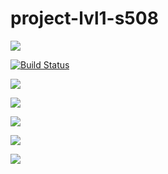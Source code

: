 # project-lvl1-s508

<a href="https://codeclimate.com/github/enshinov/project-lvl1-s508/maintainability"><img src="https://api.codeclimate.com/v1/badges/070e05a7ca437b31dac6/maintainability" /></a>

[![Build Status](https://travis-ci.com/enshinov/project-lvl1-s508.svg?branch=master)](https://travis-ci.com/enshinov/project-lvl1-s508)

<a href="https://asciinema.org/a/4EK0r6Wq7t48b5nPaXPUhy1Ia" target="_blank"><img src="https://asciinema.org/a/4EK0r6Wq7t48b5nPaXPUhy1Ia.svg" /></a>

<a href="https://asciinema.org/a/P13hrDfKYjsMZtwbjWbTuGk1v" target="_blank"><img src="https://asciinema.org/a/P13hrDfKYjsMZtwbjWbTuGk1v.svg" /></a>

<a href="https://asciinema.org/a/UaS3Dy7fcu6DP6J3sNddK9NgX" target="_blank"><img src="https://asciinema.org/a/UaS3Dy7fcu6DP6J3sNddK9NgX.svg" /></a>

<a href="https://asciinema.org/a/QV7NdGWoCoLq2hvGXlODp2C58" target="_blank"><img src="https://asciinema.org/a/QV7NdGWoCoLq2hvGXlODp2C58.svg" /></a>

<a href="https://asciinema.org/a/PKmNGwEs9Y3AjOTTEAqpxjfGJ" target="_blank"><img src="https://asciinema.org/a/PKmNGwEs9Y3AjOTTEAqpxjfGJ.svg" /></a>
